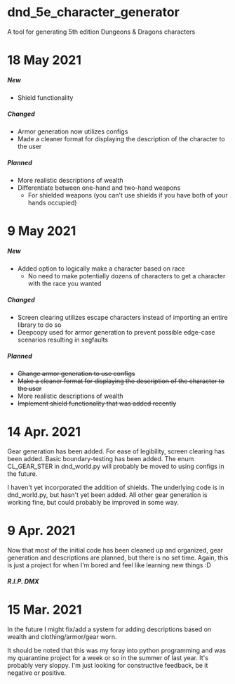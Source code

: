 # dnd_5e_character_generator
A tool for generating 5th edition Dungeons & Dragons characters

# 18 May 2021
##### New
- Shield functionality

##### Changed
- Armor generation now utilizes configs
- Made a cleaner format for displaying the description of the character to the user

##### Planned
- More realistic descriptions of wealth
- Differentiate between one-hand and two-hand weapons
  - For shielded weapons (you can't use shields if you have both of your hands occupied)

# 9 May 2021
##### New
- Added option to logically make a character based on race 
  - No need to make potentially dozens of characters to get a character with the race you wanted

##### Changed
- Screen clearing utilizes escape characters instead of importing an entire library to do so
- Deepcopy used for armor generation to prevent possible edge-case scenarios resulting in segfaults

##### Planned
- ~~Change armor generation to use configs~~
- ~~Make a cleaner format for displaying the description of the character to the user~~
- More realistic descriptions of wealth
- ~~Implement shield functionality that was added recently~~

# 14 Apr. 2021
Gear generation has been added. For ease of legibility, screen clearing has been added. Basic boundary-testing has been added. The enum CL_GEAR_STER in dnd_world.py will probably be moved to using configs in the future.

I haven't yet incorporated the addition of shields. The underlying code is in dnd_world.py, but hasn't yet been added. All other gear generation is working fine, but could probably be improved in some way.

# 9 Apr. 2021
Now that most of the initial code has been cleaned up and organized, gear generation and descriptions are planned, but there is no set time. Again, this is just a project for when I'm bored and feel like learning new things :D

##### R.I.P. DMX

# 15 Mar. 2021
In the future I might fix/add a system for adding descriptions based on wealth and clothing/armor/gear worn.

It should be noted that this was my foray into python programming and was my quarantine project for a week or so in the summer of last year. It's probably very sloppy. I'm just looking for constructive feedback, be it negative or positive.
